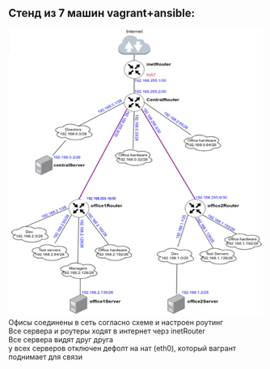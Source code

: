 <h2>Стенд из 7 машин vagrant+ansible:</h2>
<img src="./images/screenshot_2.png"></img>
Офисы соединены в сеть согласно схеме и настроен роутинг<br>
Все сервера и роутеры ходят в интернет черз inetRouter<br>
Все сервера видят друг друга<br>
у всех серверов отключен дефолт на нат (eth0), который вагрант поднимает для связи<br><br>
